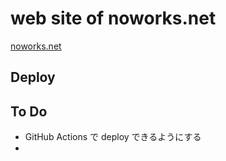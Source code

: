 # web site of noworks.net

[noworks.net](https://noworks.net)


## Deploy


## To Do

- GitHub Actions で deploy できるようにする
- 
